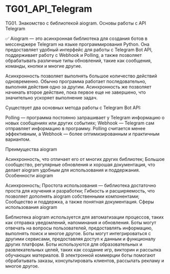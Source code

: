 # TG01_API_Telegram
 TG01. Знакомство с библиотекой aiogram. Основы работы с API Telegram

✅ Aiogram — это асинхронная библиотека для создания ботов в мессенджере Telegram на языке программирования Python. Она предоставляет удобный интерфейс для работы с Telegram Bot API, поддерживает работу с Webhook и Polling, а также позволяет обрабатывать различные типы обновлений, такие как сообщения, команды, кнопки и многие другие.

Асинхронность позволяет выполнять большое количество действий одновременно. Обычно программа работает последовательно, выполняя действия одно за другим. Асинхронность же позволяет начинать второе действие, пока первое еще не завершено, что значительно ускоряет выполнение задач.

Существует два основных метода работы с Telegram Bot API:

Polling — программа постоянно запрашивает у Telegram информацию о новых сообщениях или других событиях;
Webhook — Telegram сам отправляет информацию в программу.
Polling считается менее эффективным, а Webhook — более оптимизированным и практичным вариантом.

Преимущества aiogram

Асинхронность, что отличает его от многих других библиотек;
Большое сообщество, регулярные обновления и хорошая документация, что делает aiogram удобным для использования и поддержания.
Особенности aiogram

Асинхронность;
Простота использования — библиотека достаточно проста для изучения и разработки;
Гибкость и расширяемость, что позволяет дополнять aiogram собственными компонентами;
Сообщество и поддержка, а также понятная документация.
Сферы использования aiogram

Библиотека aiogram используется для автоматизации процессов, таких как отправка уведомлений, напоминания и обновления.
Боты могут отвечать на вопросы пользователей, предоставлять информацию, выполнять поиск и многое другое.
Боты могут интегрироваться с другими сервисами, предоставляя доступ к данным и функционалу других платформ.
Боты используются для образовательных и развлекательных целей, таких как создание игр, викторин и рассылка обучающих материалов.
В электронной коммерции боты помогают обрабатывать заказы, консультировать клиентов, рассылать рекламу и многое другое.